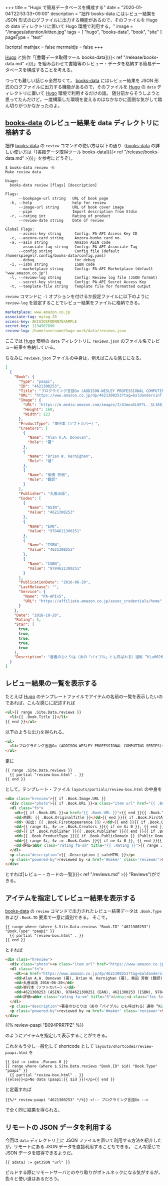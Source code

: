 +++
title = "Hugo で簡易データベースを構成する"
date =  "2020-01-04T22:53:33+09:00"
description = "拙作 books-data にはレビュー結果を JSON 形式のログファイルに出力する機能があるので，そのファイルを Hugo の data ディレクトリに置いて Hugo 環境で利用する。"
image = "/images/attention/kitten.jpg"
tags = [ "hugo", "books-data", "book", "site" ]
pageType = "text"

[scripts]
  mathjax = false
  mermaidjs = false
+++

[Hugo] と拙作「[書籍データ取得ツール books-data]({{< ref "/release/books-data.md" >}})」を組み合わせて書籍等のレビュー・データを格納する簡易データベースを構成することを考える。

つっても難しい話じゃ全然なくて， [books-data] にはレビュー結果を JSON 形式のログファイルに出力する機能があるので，そのファイルを [Hugo] の `data` ディレクトリに置いて [Hugo] 環境で利用するだけの話。
随分前からそうしようと思ってたんだけど，一度構築した環境を変えるのはなかなかに面倒な気がして踏ん切りがつかなかったのよ。

## [books-data] のレビュー結果を data ディレクトリに格納する

拙作 [books-data] の `review` コマンドの使い方は以下の通り（[books-data] の詳しい使い方は「[書籍データ取得ツール books-data]({{< ref "/release/books-data.md" >}})」を参考にどうぞ）。

```text
$ books-data review -h
Make review data

Usage:
  books-data review [flags] [description]

Flags:
      --bookpage-url string   URL of book page
  -h, --help                  help for review
      --image-url string      URL of book cover image
      --pipe                  Import description from Stdin
  -r, --rating int            Rating of product
      --review-date string    Date of review

Global Flags:
      --access-key string      Config: PA-API Access Key ID
  -c, --aozora-card string     Aozora-bunko card no.
  -a, --asin string            Amazon ASIN code
      --associate-tag string   Config: PA-API Associate Tag
      --config string          Config file (default /home/spiegel/.config/books-data/config.yaml)
      --debug                  for debug
  -i, --isbn string            ISBN code
      --marketplace string     Config: PA-API Marketplace (default "www.amazon.co.jp")
  -l, --review-log string      Config: Review log file (JSON format)
      --secret-key string      Config: PA-API Secret Access Key
  -t, --template-file string   Template file for formatted output
```

`review` コマンドに `-l` オプションを付けるか設定ファイルに以下のように `review-log` を設定することでレビュー結果をファイルに格納できる。

```yaml {hl_lines=[5]}
marketplace: www.amazon.co.jp
associate-tag: mytag-20
access-key: AKIAIOSFODNN7EXAMPLE
secret-key: 1234567890
review-log: /home/username/hugo-work/data/reviews.json
```

ここでは [Hugo] 環境の `data` ディレクトリに `reviews.json` のファイル名でレビュー結果を格納している。

ちなみに `reviews.json` ファイルの中身は，例えばこんな感じになる。

```json
[
  {
    "Book": {
      "Type": "paapi",
      "ID": "4621300253",
      "Title": "プログラミング言語Go (ADDISON-WESLEY PROFESSIONAL COMPUTING SERIES)",
      "URL": "https://www.amazon.co.jp/dp/4621300253?tag=baldandersinf-22\u0026linkCode=ogi\u0026th=1\u0026psc=1",
      "Image": {
        "URL": "https://m.media-amazon.com/images/I/41meaSLNFfL._SL160_.jpg",
        "Height": 160,
        "Width": 123
      },
      "ProductType": "単行本（ソフトカバー）",
      "Creators": [
        {
          "Name": "Alan A.A. Donovan",
          "Role": "著"
        },
        {
          "Name": "Brian W. Kernighan",
          "Role": "著"
        },
        {
          "Name": "柴田 芳樹",
          "Role": "翻訳"
        }
      ],
      "Publisher": "丸善出版",
      "Codes": [
        {
          "Name": "ASIN",
          "Value": "4621300253"
        },
        {
          "Name": "EAN",
          "Value": "9784621300251"
        },
        {
          "Name": "ISBN",
          "Value": "4621300253"
        },
        {
          "Name": "ISBN",
          "Value": "9784621300251"
        }
      ],
      "PublicationDate": "2016-06-20",
      "LastRelease": "",
      "Service": {
        "Name": "PA-APIv5",
        "URL": "https://affiliate.amazon.co.jp/assoc_credentials/home"
      }
    },
    "Date": "2018-10-20",
    "Rating": 5,
    "Star": [
      true,
      true,
      true,
      true,
      true
    ],
    "Description": "著者のひとりは（あの「バイブル」とも呼ばれる）通称 “K\u0026amp;R” の K のほうである。この本は Go 言語の教科書と言ってもいいだろう。"
  }
]
```

## レビュー結果の一覧を表示する

たとえば [Hugo] のテンプレートファイルでアイテムの名前の一覧を表示したいのであれば，こんな感じに記述すれば

```html
<ul>{{ range .Site.Data.reviews }}
  <li>{{ .Book.Title }}</li>
{{ end }}</ul>
```

以下のような出力を得られる。

```html
<ul>
  <li>プログラミング言語Go (ADDISON-WESLEY PROFESSIONAL COMPUTING SERIES)</li>
</ul>
```

更に

```text
{{ range .Site.Data.reviews }}
  {{ partial "review-box.html" . }}
{{ end }}
```

として，テンプレート・ファイル `layouts/partials/review-box.html` の中身を

```html
<div class="hreview">{{ if .Book.Image.URL }}
  <div class="photo">{{ if .Book.URL }}<a class="item url" href="{{ .Book.URL }}">{{ end }}<img src="{{ .Book.Image.URL }}" width="{{ with .Book.Image.Width }}{{ . }}{{ else }}110{{ end }}" alt="photo">{{ if .Book.URL }}</a>{{ end }}</div>{{ end }}
  <dl class="fn">
    <dt>{{ if .Book.URL }}<a href="{{ .Book.URL }}">{{ end }}{{ .Book.Title }}{{ with .Book.SubTitle }} {{ . }}{{ end }}{{ with .Book.SeriesTitle }} ({{ . }}){{ end }}{{ if .Book.URL }}</a>{{ end }}</dt>{{ if .Book.OriginalTitle }}
    <dd>原題: {{ .Book.OriginalTitle }}</dd>{{ end }}{{ if .Book.FirstAppearance }}
    <dd>（初出: {{ .Book.FirstAppearance }}）</dd>{{ end }}{{ if .Book.Creators }}
    <dd>{{ range $i, $v := .Book.Creators }}{{ if ne $i 0 }}, {{ end }}{{ $v.Name }} ({{ $v.Role }}){{ end }}</dd>{{ end }}
    <dd>{{ if .Book.Publisher }}{{ .Book.Publisher }}{{ end }}{{ if .Book.PublicationDate }} {{ .Book.PublicationDate }}{{ end }}{{ if .Book.LastRelease }} (Release {{ .Book.LastRelease }}){{ end }}</dd>
    <dd>{{ .Book.ProductType }}{{ if .Book.PublicDomain }} (Public Domain){{ end }}</dd>{{ if .Book.Codes }}
    <dd>{{ range $i, $v := .Book.Codes }}{{ if ne $i 0 }}, {{ end }}{{ $v.Value }} ({{ $v.Name }}){{ end }}</dd>{{ end }}{{ if gt .Rating 0 }}
    <dd>評価<abbr class="rating fa-sm" title="{{ .Rating }}">{{ range .Star }}&nbsp;{{ if . }}<i class="fas fa-star"></i>{{ else }}<i class="far fa-star"></i>{{ end }}{{ end }}</abbr></dd>{{ end }}
  </dl>
  <p class="description">{{ .Description | safeHTML }}</p>
  <p class="powered-by">reviewed by <a href='#maker' class='reviewer'>Spiegel</a> on <abbr class="dtreviewed" title="{{ .Date }}">{{ .Date }}</abbr> (powered by {{ if .Book.Service.URL }}<a href="{{ .Book.Service.URL }}">{{ end }}{{ .Book.Service.Name }}{{ if .Book.Service.URL }}</a>{{ end }})</p>
</div>
```

とすれば[レビュー・カードの一覧]({{< ref "/reviews.md" >}} "Reviews")ができる。

## アイテムを指定してレビュー結果を表示する

[books-data] の `review` コマンドで出力されたレビュー結果データは `.Book.Type` および `.Book.ID` 要素で一意に識別できる。
そこで，

```text
{{ range where (where $.Site.Data.reviews "Book.ID" "4621300253") "Book.Type" "paapi" }}
  {{ partial "review-box.html" . }}
{{ end }}
```

とすれば

```html
<div class="hreview">
  <div class="photo"><a class="item url" href="https://www.amazon.co.jp/dp/4621300253?tag=baldandersinf-22&amp;linkCode=ogi&amp;th=1&amp;psc=1"><img src="https://m.media-amazon.com/images/I/41meaSLNFfL._SL160_.jpg" width="123" alt="photo"></a></div>
  <dl class="fn">
    <dt><a href="https://www.amazon.co.jp/dp/4621300253?tag=baldandersinf-22&amp;linkCode=ogi&amp;th=1&amp;psc=1">プログラミング言語Go (ADDISON-WESLEY PROFESSIONAL COMPUTING SERIES)</a></dt>
    <dd>Alan A.A. Donovan (著), Brian W. Kernighan (著), 柴田 芳樹 (翻訳)</dd>
    <dd>丸善出版 2016-06-20</dd>
    <dd>単行本（ソフトカバー）</dd>
    <dd>4621300253 (ASIN), 9784621300251 (EAN), 4621300253 (ISBN), 9784621300251 (ISBN)</dd>
    <dd>評価<abbr class="rating fa-sm" title="5">&nbsp;<i class="fas fa-star"></i>&nbsp;<i class="fas fa-star"></i>&nbsp;<i class="fas fa-star"></i>&nbsp;<i class="fas fa-star"></i>&nbsp;<i class="fas fa-star"></i></abbr></dd>
  </dl>
  <p class="description">著者のひとりは（あの「バイブル」とも呼ばれる）通称 “K&amp;R” の K のほうである。この本は Go 言語の教科書と言ってもいいだろう。</p>
  <p class="powered-by">reviewed by <a href='#maker' class='reviewer'>Spiegel</a> on <abbr class="dtreviewed" title="2018-10-20">2018-10-20</abbr> (powered by <a href="https://affiliate.amazon.co.jp/assoc_credentials/home">PA-APIv5</a>)</p>
</div>
```

{{% review-paapi "B094PRR7PZ" %}} <!-- プログラミング言語Go -->

のようにアイテムを指定して表示することができる。

これをもう少し一般化して shortcode として `layouts/shortcodes/review-paapi.html` を

```text
{{ $id := index .Params 0 }}
{{ range where (where $.Site.Data.reviews "Book.ID" $id) "Book.Type" "paapi" }}
  {{ partial "review-box.html" . }}
{{else}}<p>No data (paapi:{{ $id }})</p>{{ end }}
```

と定義すれば

```text
{{%/* review-paapi "4621300253" */%}} <!-- プログラミング言語Go -->
```

で全く同じ結果を得られる。

## リモートの JSON データを利用する

今回は `data` ディレクトリ上に JSON ファイルを置いて利用する方法を紹介したが，リモートにある JSON データを直接利用することもできる。
こんな感じで JSON データを取得できるようだ。

```text
{{ $dataJ := getJSON "url" }}
```

ビルドする際にリモートサーバとのやり取りがボトルネックになる気がするが，色々と使い道はあるだろう。

[Hugo]: https://gohugo.io/ "The world’s fastest framework for building websites | Hugo"
[books-data]: https://github.com/spiegel-im-spiegel/books-data "spiegel-im-spiegel/books-data: Search for Books Data"
